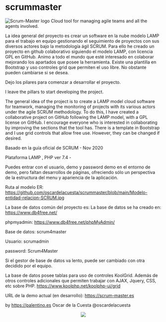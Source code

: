 # scrummaster

![Scrum-Master logo](https://scrum-master.es/imagenes/scrum-4-master.png)
Cloud tool for managing agile teams and all the agents involved.


La idea general del proyecto es crear un software en la nube modelo LAMP para el trabajo en equipo gestionando el seguimiento de proyectos con sus diversos actores bajo la metodología ágil SCRUM.
Para ello he creado un proyecto en github colaborativo siguiendo el modelo LAMP, con licencia GPL en GitHub. Animo a todo el mundo que esté interesado en colaborar mejorando los apartados que posee la herramienta.
Existe una plantilla en Bootstrap y uso controles grid que permiten el uso libre. No obstante pueden cambiarse si se desea.

Dejo los pilares para comenzar a desarrollar el proyecto.

I leave the pillars to start developing the project.


The general idea of ​​the project is to create a LAMP model cloud software for teamwork, managing the monitoring of projects with its various actors under the agile SCRUM methodology.
To do this, I have created a collaborative project on GitHub following the LAMP model, with a GPL license on GitHub. I encourage everyone who is interested in collaborating by improving the sections that the tool has.
There is a template in Bootstrap and I use grid controls that allow free use. However, they can be changed if desired.



Basado en la guía oficial de SCRUM - Nov 2020

Plataforma LAMP , PHP ver 7.4 -


Puedes entrar con el usuario, demo y password demo en el entorno de demo, pero faltan desarrollos de páginas, ofreciendo
sólo un perspectiva de la estructura del menu y apariencia de la aplicación.

Ruta al modelo ER: 
https://github.com/oscardelacuesta/scrummaster/blob/main/Modelo-entidad-relacion-SCRUM.jpg


La base de datos común del proyecto es:
La base de datos se ha creado en:
https://www.db4free.net/

phpmyadmin:
https://www.db4free.net/phpMyAdmin/


Base de datos: scrum4master

Usuario:  scrumadmin

password: Scrum4Master


Si el gestor de base de datos va lento, puede ser cambiado con otra decidido por el equipo.


La base de datos posee tablas para uso de controles KoolGrid. Además de otros controles adicionales que permiten trabajar con AJAX, Jquery, CSS, etc sobre PHP.
https://www.koolphp.net/koolphp-ui/grid

URL de la demo actual (en desarrollo): https://scrum-master.es

by https://palentino.es
Oscar de la Cuesta 
@oscardelacuesta
<p align="center">
   <img src="https://www.palentino.es/blog/wp-content/uploads/2012/12/To-keep-abreast.png">
</p>

